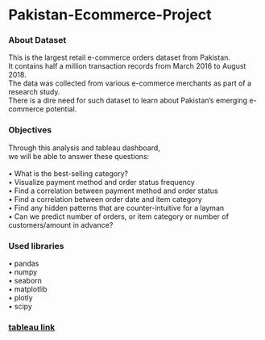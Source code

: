 # Pakistan-Ecommerce-Project

### About Dataset

This is the largest retail e-commerce orders dataset from Pakistan.<br>
It contains half a million transaction records from March 2016 to August 2018.<br>
The data was collected from various e-commerce merchants as part of a research study.<br> 
There is a dire need for such dataset to learn about Pakistan’s emerging e-commerce potential.

### Objectives
Through this analysis and tableau dashboard,<br>
we will be able to answer these questions:<br><br>
• What is the best-selling category?<br>
• Visualize payment method and order status frequency<br>
• Find a correlation between payment method and order status<br>
• Find a correlation between order date and item category<br>
• Find any hidden patterns that are counter-intuitive for a layman<br>
• Can we predict number of orders, or item category or number of customers/amount in advance?

### Used libraries
• pandas<br>
• numpy <br>
• seaborn <br>
• matplotlib<br>
• plotly<br>
• scipy <br>


### [tableau link](https://public.tableau.com/app/profile/husein.aljohary8537/viz/project1_17122298205000/Dashboard1)
